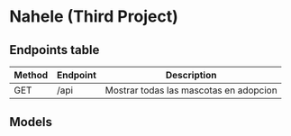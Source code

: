 # Nahele (Third Project)

## Endpoints table
  
  Method | Endpoint | Description
  --- | --- | --- 
  GET | /api | Mostrar todas las mascotas en adopcion
 
 
## Models




